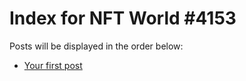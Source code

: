 # Index for NFT World #4153
Posts will be displayed in the order below:

- [Your first post](./001-first.md)

